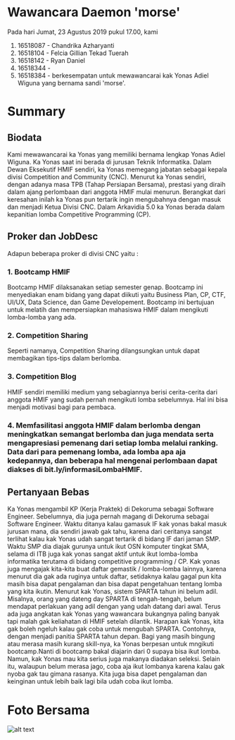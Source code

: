# Wawancara Daemon 'morse'
Pada hari Jumat, 23 Agustus 2019 pukul 17.00, kami
1. 16518087 - Chandrika Azharyanti
2. 16518104 - Felcia Gillian Tekad Tuerah
3. 16518142 - Ryan Daniel
4. 16518344 - 
5. 16518384 - 
berkesempatan untuk mewawancarai kak Yonas Adiel Wiguna yang bernama sandi 'morse'.

# Summary
## Biodata
Kami mewawancarai ka Yonas yang memiliki bernama lengkap Yonas Adiel Wiguna. 
Ka Yonas saat ini berada di jurusan Teknik Informatika. 
Dalam Dewan Eksekutif HMIF sendiri, ka Yonas memegang jabatan sebagai kepala divisi Competition and Community (CNC). 
Menurut ka Yonas sendiri, dengan adanya masa TPB (Tahap Persiapan Bersama), prestasi yang diraih dalam ajang perlombaan dari anggota HMIF mulai menurun. 
Berangkat dari keresahan inilah ka Yonas pun tertarik ingin mengubahnya dengan masuk dan menjadi Ketua Divisi CNC.
Dalam Arkavidia 5.0 ka Yonas berada dalam kepanitian lomba Competitive Programming (CP).

## Proker dan JobDesc
Adapun beberapa proker di divisi CNC yaitu :
### 1. Bootcamp HMIF
Bootcamp HMIF dilaksanakan setiap semester genap. Bootcamp ini menyediakan enam bidang yang dapat diikuti yaitu Business Plan, CP, CTF, UI/UX, Data Science, dan Game Developement.
Bootcamp ini bertujuan untuk melatih dan mempersiapkan mahasiswa HMIF dalam mengikuti lomba-lomba yang ada.
### 2. Competition Sharing
Seperti namanya, Competition Sharing dilangsungkan untuk dapat membagikan tips-tips dalam berlomba.
### 3. Competition Blog
HMIF sendiri memiliki medium yang sebagiannya berisi cerita-cerita dari anggota HMIF yang sudah pernah mengikuti lomba sebelumnya.
Hal ini bisa menjadi motivasi bagi para pembaca.
### 4. Memfasilitasi anggota HMIF dalam berlomba dengan meningkatkan semangat berlomba dan juga mendata serta mengapresiasi pemenang dari setiap lomba melalui ranking. Data dari para pemenang lomba, ada lomba apa aja kedepannya, dan beberapa hal mengenai perlombaan dapat diakses di bit.ly/informasiLombaHMIF.

## Pertanyaan Bebas
  Ka Yonas mengambil KP (Kerja Praktek) di Dekoruma sebagai Software Engineer. Sebelumnya, dia juga pernah magang di Dekoruma sebagai Software Engineer.
  Waktu ditanya kalau gamasuk IF kak yonas bakal masuk jurusan mana, dia sendiri jawab gak tahu, karena dari ceritanya sangat terlihat kalau kak Yonas udah sangat tertarik di bidang IF dari jaman SMP. Waktu SMP dia diajak gurunya untuk ikut OSN komputer tingkat SMA, selama di ITB juga kak yonas sangat aktif untuk ikut lomba-lomba informatika terutama di bidang competitive programming / CP. Kak yonas juga mengajak kita-kita buat daftar gemastik / lomba-lomba lainnya, karena menurut dia gak ada ruginya untuk daftar, setidaknya kalau gagal pun kita masih bisa dapat pengalaman dan bisa dapat pengetahuan tentang lomba yang kita ikutin.
  Menurut kak Yonas, sistem SPARTA tahun ini belum adil. Misalnya, orang yang dateng day SPARTA di tengah-tengah, belum mendapat perlakuan yang adil dengan yang udah datang dari awal. Terus ada juga angkatan kak Yonas yang wawancara bukangnya paling banyak tapi malah gak keliahatan di HMIF setelah dilantik. Harapan kak Yonas, kita gak boleh ngeluh kalau gak coba untuk mengubah SPARTA. Contohnya, dengan menjadi panitia SPARTA tahun depan.
  Bagi yang masih bingung atau merasa masih kurang skill-nya, ka Yonas berpesan untuk mngikuti bootcamp.Nanti di bootcamp bakal diajarin dari 0 supaya bisa ikut lomba. Namun, kak Yonas mau kita serius juga makanya diadakan seleksi. Selain itu, walaupun belum merasa jago, coba aja ikut lombanya karena kalau gak nyoba gak tau gimana rasanya. Kita juga bisa dapet pengalaman dan keinginan untuk lebih baik lagi bila udah coba ikut lomba.

# Foto Bersama
![alt text](./16518087-16518104-16518142-16518344-16518384.jpg)

